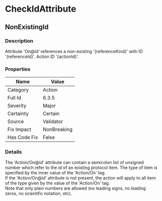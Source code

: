 ﻿---  
uid: Validator_6_3_5  
---

# CheckIdAttribute

## NonExistingId

### Description

Attribute 'On@id' references a non\-existing '{referenceKind}' with ID '{referenceId}'. Action ID '{actionId}'.

### Properties

| Name         | Value       |
| ------------ | ----------- |
| Category     | Action      |
| Full Id      | 6.3.5       |
| Severity     | Major       |
| Certainty    | Certain     |
| Source       | Validator   |
| Fix Impact   | NonBreaking |
| Has Code Fix | False       |

### Details

The 'Action\/On@id' attribute can contain a semicolon list of unsigned number which refer to the id of an existing protocol item. The type of item is specified by the inner value of the 'Action\/On' tag.  
If the 'Action\/On@id' attribute is not present, the action will apply to all item of the type given by the value of the 'Action\/On' tag.  
Note that only plain numbers are allowed (no leading signs, no leading zeros, no scientific notation, etc).
